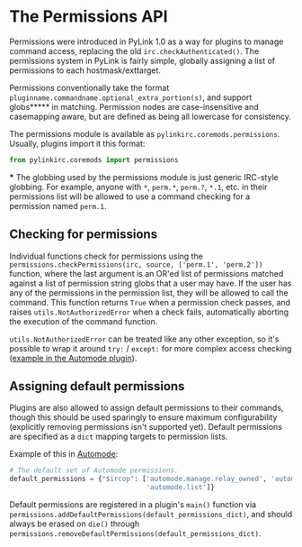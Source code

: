 # The Permissions API

Permissions were introduced in PyLink 1.0 as a way for plugins to manage command access, replacing the old `irc.checkAuthenticated()`. The permissions system in PyLink is fairly simple, globally assigning a list of permissions to each hostmask/exttarget.

Permissions conventionally take the format `pluginname.commandname.optional_extra_portion(s)`, and support globs**\*** in matching. Permission nodes are case-insensitive and casemapping aware, but are defined as being all lowercase for consistency.

The permissions module is available as `pylinkirc.coremods.permissions`. Usually, plugins import it this format:

```python
from pylinkirc.coremods import permissions
```

**\*** The globbing used by the permissions module is just generic IRC-style globbing. For example, anyone with `*`, `perm.*`, `perm.?`, `*.1`, etc. in their permissions list will be allowed to use a command checking for a permission named `perm.1`.

## Checking for permissions

Individual functions check for permissions using the `permissions.checkPermissions(irc, source, ['perm.1', 'perm.2'])` function, where the last argument is an OR'ed list of permissions matched against a list of permission string globs that a user may have. If the user has any of the permissions in the permission list, they will be allowed to call the command. This function returns `True` when a permission check passes, and raises `utils.NotAuthorizedError` when a check fails, automatically aborting the execution of the command function.

`utils.NotAuthorizedError` can be treated like any other exception, so it's possible to wrap it around `try:` / `except:` for more complex access checking ([example in the Automode plugin](https://github.com/GLolol/PyLink/blob/1.1.1/plugins/automode.py#L64-L68)).

## Assigning default permissions

Plugins are also allowed to assign default permissions to their commands, though this should be used sparingly to ensure maximum configurability (explicitly removing permissions isn't supported yet). Default permissions are specified as a `dict` mapping targets to permission lists.

Example of this in [Automode](https://github.com/GLolol/PyLink/blob/1.1-alpha1/plugins/automode.py#L38-L39):

```python
# The default set of Automode permissions.
default_permissions = {"$ircop": ['automode.manage.relay_owned', 'automode.sync.relay_owned',
                                  'automode.list']}
```

Default permissions are registered in a plugin's `main()` function via `permissions.addDefaultPermissions(default_permissions_dict)`, and should always be erased on `die()` through `permissions.removeDefaultPermissions(default_permissions_dict)`.
